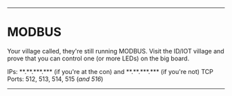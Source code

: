 ----

# MODBUS

Your village called, they're still running MODBUS.
Visit the ID/IOT village and prove that you can control one (or more LEDs) on the big board.

IPs: \*\*.\*\*.\*\*\*.\*\*\* (if you're at the con) and \*\*.\*\*.\*\*\*.\*\*\* (if you're not) TCP Ports: 512, 513, 514, 515 (*and 516*)

----